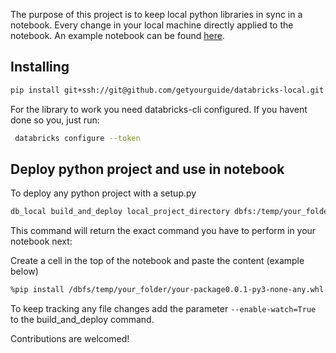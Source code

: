 The purpose of this project is to keep local python libraries in sync in a notebook. 
Every change in your local machine directly applied to the notebook. An example notebook can be found [here](https://dbc-59447477-336d.cloud.databricks.com/#notebook/7054315/command/7054434).

## Installing


```sh
pip install git+ssh://git@github.com/getyourguide/databricks-local.git
```


For the library to work you need databricks-cli configured.
If you havent done so you, just run:

```sh
 databricks configure --token
```

## Deploy python project and use in notebook


To deploy any python project with a setup.py

```sh
db_local build_and_deploy local_project_directory dbfs:/temp/your_folder
```

This command will return the exact command you have to perform in your notebook next:

Create a cell in the top of the notebook and paste the content (example below)

```sh
%pip install /dbfs/temp/your_folder/your-package0.0.1-py3-none-any.whl  --force-reinstall --no-deps
```

To keep tracking any file changes add the parameter `--enable-watch=True` to the build_and_deploy command.



Contributions are welcomed!

